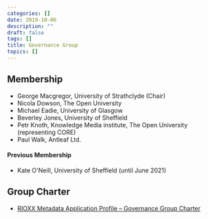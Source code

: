 ```yaml
---
categories: []
date: 2019-10-06
description: ""
draft: false
tags: []
title: Governance Group
topics: []
---
```


## Membership
* George Macgregor, University of Strathclyde (Chair)
* Nicola Dowson, The Open University
* Michael Eadie, University of Glasgow
* Beverley Jones, University of Sheffield
* Petr Knoth, Knowledge Media institute, The Open University (representing CORE)
* Paul Walk, Antleaf Ltd.

#### Previous Membership
* Kate O'Neill, University of Sheffield (until June 2021)

## Group Charter

* [RIOXX Metadata Application Profile – Governance Group Charter](/governance/charter/)

